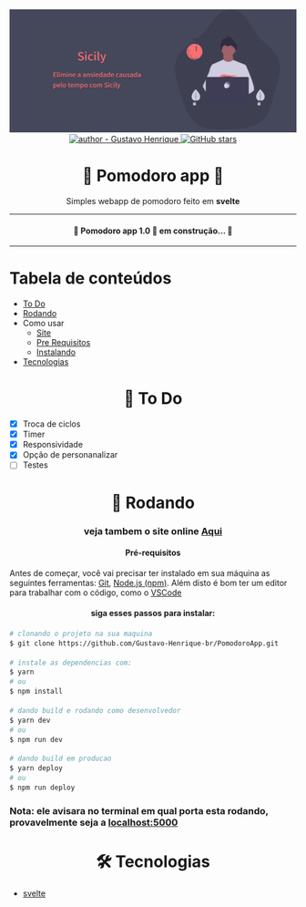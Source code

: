 <div align="center">
    <img src=".github/banner.png" alt="header Pomodoro app"/>
</div>

<div align="center">
    <a href="https://github.com/Gustavo-Henrique-br" >
        <img src="https://img.shields.io/badge/author-Gustavo%20Henrique-blue?style=for-the-badge" alt="author - Gustavo Henrique" />
    </a>
    <a href="https://github.com/Gustavo-Henrique-br/PomodoroApp/stargazers"><img alt="GitHub stars" src="https://img.shields.io/github/stars/Gustavo-Henrique-br/PomodoroApp?style=for-the-badge"></a>
</div>

<div align="center">
    <h1>🍅 Pomodoro app 🍅</h1>
    <p>Simples webapp de pomodoro feito em <b>svelte</b></p>
</div>
<hr />

<div align="center">
    <h4>🚧 Pomodoro app 1.0 🚀 em construção... 🚧</h4>
</div>

<hr />

Tabela de conteúdos
=================
<!--ts-->
   * [To Do](#todo)
   * [Rodando](#rodando)
   * Como usar
      * [Site](#deploy)
      * [Pre Requisitos](#pre-requisitos)
      * [Instalando](#install)
   * [Tecnologias](#techs)
<!--te-->

<div id="todo" align="center">
    <h1>📝 To Do</h1>
</div>

- [X] Troca de ciclos
- [X] Timer
- [X] Responsividade
- [X] Opção de personanalizar
- [ ] Testes

<div id="rodando" align="center">
    <h1>🎲 Rodando</h1>
</div>

<h3 align="center">veja tambem o site online <a id="deploy" alt="https://pomodoro-sicily.vercel.app/" href="https://pomodoro-sicily.vercel.app/">Aqui</a></h3>

<div id="pre-requisitos" align="center">
    <h4>Pré-requisitos</h4>
</div>

Antes de começar, você vai precisar ter instalado em sua máquina as seguintes ferramentas:
[Git](https://git-scm.com), [Node.js (npm)](https://nodejs.org/en/).
Além disto é bom ter um editor para trabalhar com o código, como o [VSCode](https://code.visualstudio.com/)

<div id="install" align="center">
    <h4>
        siga esses passos para instalar:
    </h4>
</div>

```bash
# clonando o projeto na sua maquina
$ git clone https://github.com/Gustavo-Henrique-br/PomodoroApp.git

# instale as dependencias com:
$ yarn
# ou
$ npm install

# dando build e rodando como desenvolvedor
$ yarn dev
# ou
$ npm run dev

# dando build em producao
$ yarn deploy
# ou
$ npm run deploy
```

### Nota: ele avisara no terminal em qual porta esta rodando, provavelmente seja a [localhost:5000](http://localhost:5000/)

<div id="techs" align="center">
    <h1>🛠 Tecnologias</h1>
</div>

- [svelte](https://svelte.dev/)
